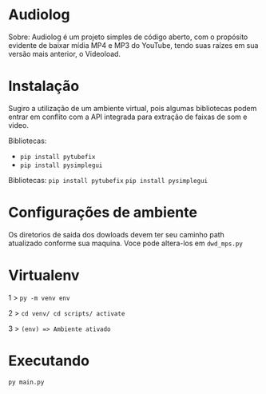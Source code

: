 # Audiolog

Sobre:
Audiolog é um projeto simples de código aberto, com o propósito evidente de baixar mídia MP4 e MP3 do YouTube, tendo suas raízes em sua versão mais anterior, o Videoload.

# Instalação
Sugiro a utilização de um ambiente virtual, pois algumas bibliotecas podem entrar em conflito com a API integrada para extração de faixas de som e video.


Bibliotecas:

- ```pip install pytubefix```
- ```pip install pysimplegui```


Bibliotecas:
```pip install pytubefix```
```pip install pysimplegui```



# Configurações de ambiente
Os diretorios de saida dos dowloads devem ter seu caminho path atualizado conforme sua maquina.
Voce pode altera-los em ```dwd_mps.py```



# Virtualenv
1 > ```py -m venv env```

2 > ```cd venv/ cd scripts/ activate```

3 > ```(env) => Ambiente ativado```


# Executando
```py main.py```